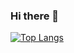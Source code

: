### Hi there 👋

[![Top Langs](https://github-readme-stats-weld-six.vercel.app/api/top-langs/?username=ricjouas&langs_count=8&layout=compact&show_icons=true&theme=synthwave)](https://github.com/ricjouas/github-readme-stats)
